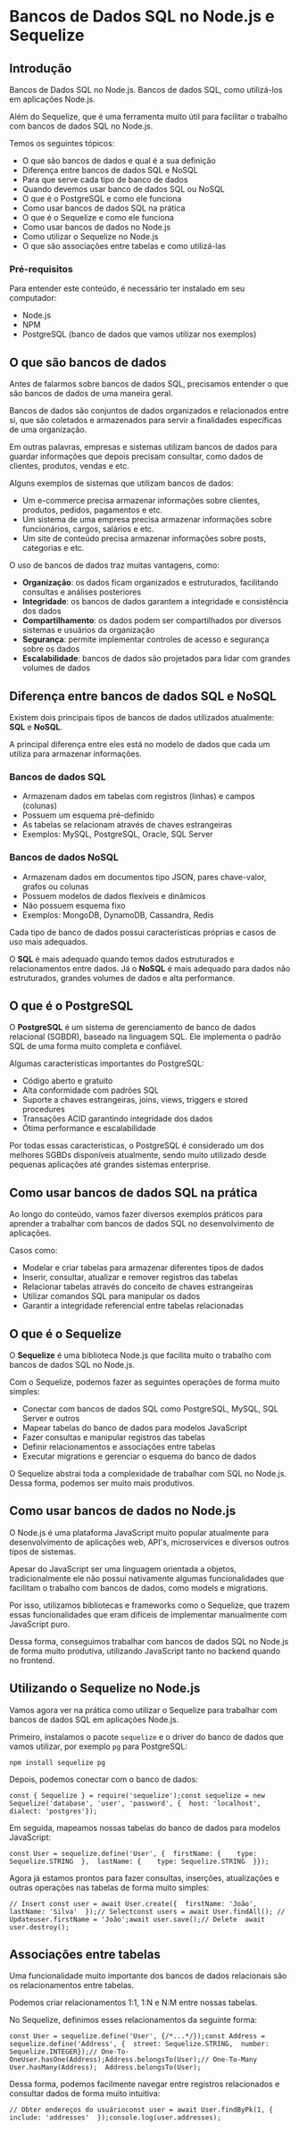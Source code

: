 <h1>Bancos de Dados SQL no Node.js e Sequelize</h1>

<h2>Introdução</h2>

<p>Bancos de Dados SQL no Node.js. Bancos de dados SQL, como utilizá-los em aplicações Node.js.</p>

<p>Além do Sequelize, que é uma ferramenta muito útil para facilitar o trabalho com bancos de dados SQL no Node.js.</p>

<p>Temos os seguintes tópicos:</p>

<ul>
    <li>O que são bancos de dados e qual é a sua definição</li>
    <li>Diferença entre bancos de dados SQL e NoSQL</li>
    <li>Para que serve cada tipo de banco de dados</li>
    <li>Quando devemos usar banco de dados SQL ou NoSQL</li>
    <li>O que é o PostgreSQL e como ele funciona</li>
    <li>Como usar bancos de dados SQL na prática</li>
    <li>O que é o Sequelize e como ele funciona</li>
    <li>Como usar bancos de dados no Node.js</li>
    <li>Como utilizar o Sequelize no Node.js</li>
    <li>O que são associações entre tabelas e como utilizá-las</li>
</ul>

<h3>Pré-requisitos</h3>

<p>Para entender este conteúdo, é necessário ter instalado em seu computador:</p>

<ul>
    <li>Node.js</li>
    <li>NPM</li>
    <li>PostgreSQL (banco de dados que vamos utilizar nos exemplos)</li>
</ul>

<h2>O que são bancos de dados</h2>

<p>Antes de falarmos sobre bancos de dados SQL, precisamos entender o que são bancos de dados de uma maneira geral.</p>

<p>Bancos de dados são conjuntos de dados organizados e relacionados entre si, que são coletados e armazenados para servir a finalidades específicas de uma organização.</p>

<p>Em outras palavras, empresas e sistemas utilizam bancos de dados para guardar informações que depois precisam consultar, como dados de clientes, produtos, vendas e etc.</p>

<p>Alguns exemplos de sistemas que utilizam bancos de dados:</p>

<ul>
    <li>Um e-commerce precisa armazenar informações sobre clientes, produtos, pedidos, pagamentos e etc.</li>
    <li>Um sistema de uma empresa precisa armazenar informações sobre funcionários, cargos, salários e etc.</li>
    <li>Um site de conteúdo precisa armazenar informações sobre posts, categorias e etc.</li>
</ul>

<p>O uso de bancos de dados traz muitas vantagens, como:</p>

<ul>
    <li><strong>Organização</strong>: os dados ficam organizados e estruturados, facilitando consultas e análises posteriores</li>
    <li><strong>Integridade</strong>: os bancos de dados garantem a integridade e consistência dos dados</li>
    <li><strong>Compartilhamento</strong>: os dados podem ser compartilhados por diversos sistemas e usuários da organização</li>
    <li><strong>Segurança</strong>: permite implementar controles de acesso e segurança sobre os dados</li>
    <li><strong>Escalabilidade</strong>: bancos de dados são projetados para lidar com grandes volumes de dados</li>
</ul>

<h2>Diferença entre bancos de dados SQL e NoSQL</h2>

<p>Existem dois principais tipos de bancos de dados utilizados atualmente: <strong>SQL</strong> e <strong>NoSQL</strong>.</p>

<p>A principal diferença entre eles está no modelo de dados que cada um utiliza para armazenar informações.</p>

<h3>Bancos de dados SQL</h3>

<ul>
    <li>Armazenam dados em tabelas com registros (linhas) e campos (colunas)</li>
    <li>Possuem um esquema pré-definido</li>
    <li>As tabelas se relacionam através de chaves estrangeiras</li>
    <li>Exemplos: MySQL, PostgreSQL, Oracle, SQL Server</li>
</ul>

<h3>Bancos de dados NoSQL</h3>

<ul>
    <li>Armazenam dados em documentos tipo JSON, pares chave-valor, grafos ou colunas</li>
    <li>Possuem modelos de dados flexíveis e dinâmicos</li>
    <li>Não possuem esquema fixo</li>
    <li>Exemplos: MongoDB, DynamoDB, Cassandra, Redis</li>
</ul>

<p>Cada tipo de banco de dados possui características próprias e casos de uso mais adequados.</p>

<p>O <strong>SQL</strong> é mais adequado quando temos dados estruturados e relacionamentos entre dados. Já o <strong>NoSQL</strong> é mais adequado para dados não estruturados, grandes volumes de dados e alta performance.</p>

<h2>O que é o PostgreSQL</h2>

<p>O <strong>PostgreSQL</strong> é um sistema de gerenciamento de banco de dados relacional (SGBDR), baseado na linguagem SQL. Ele implementa o padrão SQL de uma forma muito completa e confiável.</p>

<p>Algumas características importantes do PostgreSQL:</p>

<ul>
    <li>Código aberto e gratuito</li>
    <li>Alta conformidade com padrões SQL</li>
    <li>Suporte a chaves estrangeiras, joins, views, triggers e stored procedures</li>
    <li>Transações ACID garantindo integridade dos dados</li>
    <li>Ótima performance e escalabilidade</li>
</ul>

<p>Por todas essas características, o PostgreSQL é considerado um dos melhores SGBDs disponíveis atualmente, sendo muito utilizado desde pequenas aplicações até grandes sistemas enterprise.</p>

<h2>Como usar bancos de dados SQL na prática</h2>

<p>Ao longo do conteúdo, vamos fazer diversos exemplos práticos para aprender a trabalhar com bancos de dados SQL no desenvolvimento de aplicações.</p>

<p>Casos como:</p>

<ul>
    <li>Modelar e criar tabelas para armazenar diferentes tipos de dados</li>
    <li>Inserir, consultar, atualizar e remover registros das tabelas</li>
    <li>Relacionar tabelas através do conceito de chaves estrangeiras</li>
    <li>Utilizar comandos SQL para manipular os dados</li>
    <li>Garantir a integridade referencial entre tabelas relacionadas</li>
</ul>

<h2>O que é o Sequelize</h2>

<p>O <strong>Sequelize</strong> é uma biblioteca Node.js que facilita muito o trabalho com bancos de dados SQL no Node.js.</p>

<p>Com o Sequelize, podemos fazer as seguintes operações de forma muito simples:</p>

<ul>
    <li>Conectar com bancos de dados SQL como PostgreSQL, MySQL, SQL Server e outros</li>
    <li>Mapear tabelas do banco de dados para modelos JavaScript</li>
    <li>Fazer consultas e manipular registros das tabelas</li>
    <li>Definir relacionamentos e associações entre tabelas</li>
    <li>Executar migrations e gerenciar o esquema do banco de dados</li>
</ul>

<p>O Sequelize abstrai toda a complexidade de trabalhar com SQL no Node.js. Dessa forma, podemos ser muito mais produtivos.</p>

<h2>Como usar bancos de dados no Node.js</h2>

<p>O Node.js é uma plataforma JavaScript muito popular atualmente para desenvolvimento de aplicações web, API's, microservices e diversos outros tipos de sistemas.</p>

<p>Apesar do JavaScript ser uma linguagem orientada a objetos, tradicionalmente ele não possui nativamente algumas funcionalidades que facilitam o trabalho com bancos de dados, como models e migrations.</p>

<p>Por isso, utilizamos bibliotecas e frameworks como o Sequelize, que trazem essas funcionalidades que eram difíceis de implementar manualmente com JavaScript puro.</p>

<p>Dessa forma, conseguimos trabalhar com bancos de dados SQL no Node.js de forma muito produtiva, utilizando JavaScript tanto no backend quando no frontend.</p>

<h2>Utilizando o Sequelize no Node.js</h2>

<p>Vamos agora ver na prática como utilizar o Sequelize para trabalhar com bancos de dados SQL em aplicações Node.js.</p>

<p>Primeiro, instalamos o pacote <code>sequelize</code> e o driver do banco de dados que vamos utilizar, por exemplo <code>pg</code> para PostgreSQL:</p>

<pre><code>npm install sequelize pg</code></pre>

<p>Depois, podemos conectar com o banco de dados:</p>

<pre><code class="language-js">const { Sequelize } = require('sequelize');const sequelize = new Sequelize('database', 'user', 'password', {  host: 'localhost',  dialect: 'postgres'});</code></pre>

<p>Em seguida, mapeamos nossas tabelas do banco de dados para modelos JavaScript:</p>

<pre><code class="language-js">const User = sequelize.define('User', {  firstName: {    type: Sequelize.STRING  },  lastName: {    type: Sequelize.STRING  }});</code></pre>

<p>Agora já estamos prontos para fazer consultas, inserções, atualizações e outras operações nas tabelas de forma muito simples:</p>

<pre><code class="language-js">// Insert const user = await User.create({  firstName: 'João',  lastName: 'Silva'  });// Selectconst users = await User.findAll(); // Updateuser.firstName = 'João';await user.save();// Delete  await user.destroy();</code></pre>

<h2>Associações entre tabelas</h2>

<p>Uma funcionalidade muito importante dos bancos de dados relacionais são os relacionamentos entre tabelas.</p>

<p>Podemos criar relacionamentos 1:1, 1:N e N:M entre nossas tabelas.</p><p>No Sequelize, definimos esses relacionamentos da seguinte forma:</p>

<pre><code class="language-js">const User = sequelize.define('User', {/*...*/});const Address = sequelize.define('Address', {  street: Sequelize.STRING,  number: Sequelize.INTEGER});// One-To-OneUser.hasOne(Address);Address.belongsTo(User);// One-To-Many User.hasMany(Address);  Address.belongsTo(User);</code></pre>

<p>Dessa forma, podemos facilmente navegar entre registros relacionados e consultar dados de forma muito intuitiva:</p>

<pre><code class="language-js">// Obter endereços do usuárioconst user = await User.findByPk(1, {  include: 'addresses'  });console.log(user.addresses);</code></pre>
